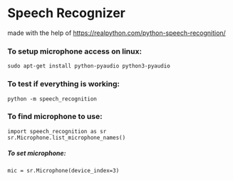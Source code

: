# Speech Recognizer
made with the help of https://realpython.com/python-speech-recognition/

### To setup microphone access on linux:
`sudo apt-get install python-pyaudio python3-pyaudio`

### To test if everything is working:
`python -m speech_recognition`

### To find microphone to use:
```
import speech_recognition as sr
sr.Microphone.list_microphone_names()
```
##### To set microphone:
`mic = sr.Microphone(device_index=3)`

